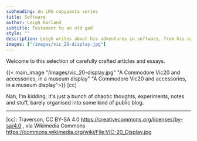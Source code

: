 ```yaml
---
subheading: An LRG copypasta series
title: Software
author: Leigh Garland
subtitle: Testament to an old god
style: ""
description: Leigh writes about his adventures in software, from his early days sweating over a Vic20, through hacking Midi files on his Atari, making CD-roms for iMacs through to the present day.
images: ["/images/vic_20-display.jpg"]
---
```

Welcome to this selection of carefully crafted articles and essays.

{{< main_image "/images/vic_20-display.jpg" "A Commodore Vic20 and accessories, in a museum display"  "A Commodore Vic20 and accessories, in a museum display">}} [cc]

Nah, I'm kidding, it's just a bunch of chaotic thoughts, experiments, notes and stuff, barely organised into some kind of public blog.


----
[cc]: Traverson, CC BY-SA 4.0 https://creativecommons.org/licenses/by-sa/4.0 , via Wikimedia Commons https://commons.wikimedia.org/wiki/File:VIC-20_Display.jpg
